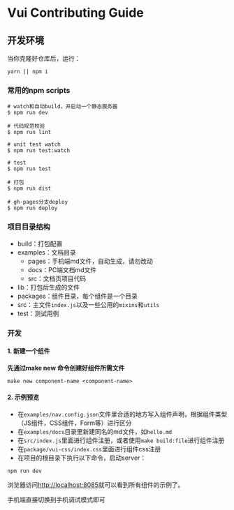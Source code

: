 # Vui Contributing Guide

## 开发环境

当你克隆好仓库后，运行：

```shell
yarn || npm i
```

### 常用的npm scripts

```shell
# watch和自动build，并启动一个静态服务器
$ npm run dev

# 代码规范校验
$ npm run lint

# unit test watch
$ npm run test:watch

# test
$ npm run test

# 打包
$ npm run dist

# gh-pages分支deploy
$ npm run deploy
```

### 项目目录结构

- build：打包配置
- examples：文档目录
  - pages：手机端md文件，自动生成，请勿改动
  - docs：PC端文档md文件
  - src：文档页项目代码
- lib：打包后生成的文件
- packages：组件目录，每个组件是一个目录
- src：主文件`index.js`以及一些公用的`mixins`和`utils`
- test：测试用例

### 开发

#### 1. 新建一个组件

**先通过make new 命令创建好组件所需文件**

```shell
make new component-name <component-name>
```

#### 2. 示例预览

- 在`examples/nav.config.json`文件里合适的地方写入组件声明，根据组件类型（JS组件，CSS组件，Form等）进行区分 
- 在`examples/docs`目录里新建同名的md文件，如`hello.md`
- 在`src/index.js`里面进行组件注册，或者使用`make build:file`进行组件注册
- 在`package/vui-css/index.css`里面进行组件css注册
- 在项目的根目录下执行以下命令，启动server：

```shell
npm run dev
```

浏览器访问[http://localhost:8085](http://localhost:8085)就可以看到所有组件的示例了。

手机端直接切换到手机调试模式即可
